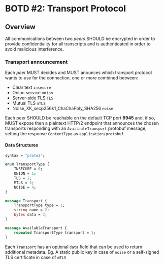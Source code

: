 # BOTD #2: Transport Protocol


## Overview

All communications between two *peers* SHOULD be encrypted in order to provide confidentiality for all transcripts and is authenticated in order to avoid malicious interference. 



### Transport announcement

Each *peer* MUST decides and MUST anounces which transport protocol wants to use for the connection, one or more combined between:


* Clear text `insecure`
* Onion service `onion`
* Server-side TLS `TLS`
* Mutual TLS `mTLS`
* Noise_XK_secp256k1_ChaChaPoly_SHA256 `noise`


Each peer SHOULD be reachable on the default TCP port **9945** and, if so, MUST expose then a plaintext HTTP/2 endpoint that announces the chosen transports responding with an `AvailableTransport` protobuf message, setting the response `ContentType` as `application/protobuf`


#### Data Structures

```protobuf
syntax = "proto3";

enum TransportType {
	INSECURE = 0;
	ONION = 1;
	TLS = 2;
	MTLS = 3;
	NOISE = 4;
}

message Transport {
	TransportType type = 1;
	string name = 2;
	bytes data = 3;
}

message AvailableTransport {
	repeated TransportType transport = 1;
}

```

Each `Transport` has an optional `data` field that can be used to return additional metadata. Eg. A static public key in case of `noise` or a self-signed TLS certificate in case of `mTLS`









	
